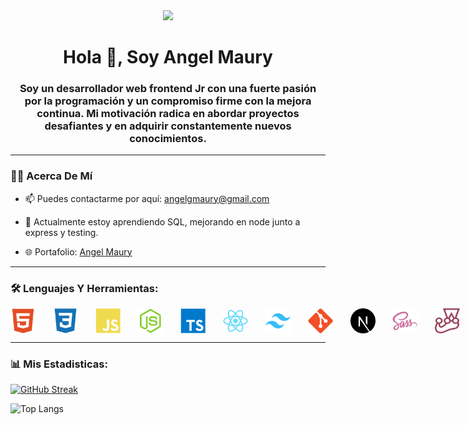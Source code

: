 <div align="center">
   <img src="https://github.com/angelgmaury/angelgmaury/assets/128613074/0ea51527-1c17-4ace-8b01-c57dd798f5ba" width="400" height:"200">
   <h1 align="center">Hola 👋, Soy Angel Maury</h1>
   <h3 align="center">Soy un desarrollador web frontend Jr con una fuerte pasión por la programación y un compromiso firme con la mejora continua. Mi motivación radica en abordar proyectos desafiantes y en adquirir constantemente nuevos conocimientos.</h3>
</div>


---

### 👨‍💻 Acerca De Mí 

- 📫 Puedes contactarme por aquí: angelgmaury@gmail.com

- 📝 Actualmente estoy aprendiendo SQL, mejorando en node junto a express y testing.

- 🌐 Portafolio: [Angel Maury](https://portafolio-angel-maury.vercel.app/ "Angel Maury")


---

<div >
    <h3>🛠️ Lenguajes Y Herramientas:</h3>
</div>

<div style="display: flex; gap:12px;">
    <img src="https://github.com/devicons/devicon/blob/master/icons/html5/html5-plain.svg" title="HTML5" alt="HTML" width="40" height="40"/>&nbsp;
    <img src="https://github.com/devicons/devicon/blob/master/icons/css3/css3-plain.svg" title="CSS3" alt="CSS3" width="40" height="40"/>&nbsp;
    <img src="https://github.com/devicons/devicon/blob/master/icons/javascript/javascript-plain.svg" title="JAVASCRIPT" alt="JS" width="40" height="40"/>&nbsp;
    <img src="https://github.com/devicons/devicon/blob/master/icons/nodejs/nodejs-plain.svg" title="NODEJS" alt="NODEJS" width="40" height="40"/>&nbsp;
    <img src="https://github.com/devicons/devicon/blob/master/icons/typescript/typescript-plain.svg" title="TYPESCRIPT" alt="TYPESCRIPT" width="40" height="40"/>&nbsp;
    <img src="https://github.com/devicons/devicon/blob/master/icons/react/react-original.svg" title="REACTJS" alt="REACTJS" width="40" height="40"/>&nbsp;
    <img src="https://github.com/devicons/devicon/blob/master/icons/tailwindcss/tailwindcss-plain.svg" title="TAILWINDCSS" alt="TAILWINDCSS" width="40" height="40"/>&nbsp;
    <img src="https://github.com/devicons/devicon/blob/master/icons/git/git-plain.svg" title="GIT" alt="GIT" width="40" height="40"/>&nbsp;
    <img src="https://github.com/devicons/devicon/blob/master/icons/nextjs/nextjs-original.svg" title="NEXTJS" alt="NEXTJS" width="40" height="40"/>&nbsp;
    <img src="https://github.com/devicons/devicon/blob/master/icons/sass/sass-original.svg" title="SASS" alt="SASS" width="40" height="40"/>&nbsp;
    <img src="https://github.com/devicons/devicon/blob/master/icons/jest/jest-plain.svg" title="JEST" alt="JEST" width="40" height="40"/>&nbsp;
</div>


---

### 📊 Mis Estadisticas: 

[![GitHub Streak](http://github-readme-streak-stats.herokuapp.com?user=angelgmaury&theme=tokyonight&hide_border=true&border_radius=5&locale=es&date_format=n%2Fj%5B%2FY%5D)](https://git.io/streak-stats)

![Top Langs](https://github-readme-stats.vercel.app/api/top-langs/?username=angelgmaury&hide_progress=true)
